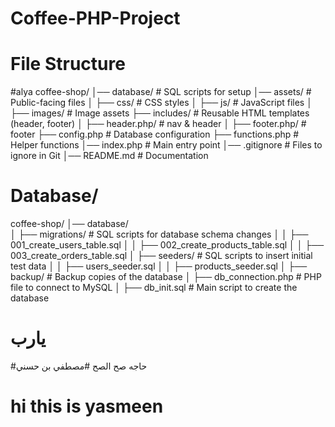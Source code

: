 # Coffee-PHP-Project
# File Structure
#alya
coffee-shop/
│── database/            # SQL scripts for setup
│── assets/              # Public-facing files
│   ├── css/             # CSS styles
│   ├── js/              # JavaScript files
│   ├── images/          # Image assets
├── includes/            # Reusable HTML templates (header, footer)
│   ├── header.php/              # nav & header
│   ├── footer.php/          # footer
├── config.php           # Database configuration
├── functions.php        # Helper functions 
│── index.php            # Main entry point
│── .gitignore           # Files to ignore in Git
│── README.md            # Documentation

# Database/
coffee-shop/
│── database/            
│   ├── migrations/        # SQL scripts for database schema changes
│   │   ├── 001_create_users_table.sql
│   │   ├── 002_create_products_table.sql
│   │   ├── 003_create_orders_table.sql
│   ├── seeders/           # SQL scripts to insert initial test data
│   │   ├── users_seeder.sql
│   │   ├── products_seeder.sql
│   ├── backup/            # Backup copies of the database
│   ├── db_connection.php  # PHP file to connect to MySQL
│   ├── db_init.sql        # Main script to create the database

# يارب
#حاجه صح الصح 
#مصطفي بن حسني

# hi this is yasmeen